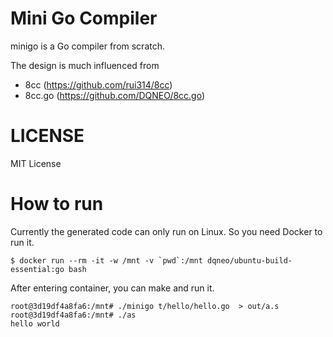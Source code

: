 # Mini Go Compiler

minigo is a Go compiler from scratch.

The design is much influenced from 

* 8cc (https://github.com/rui314/8cc)
* 8cc.go (https://github.com/DQNEO/8cc.go)

# LICENSE

MIT License

# How to run

Currently the generated code can only run on Linux.
So you need Docker to run it.

```
$ docker run --rm -it -w /mnt -v `pwd`:/mnt dqneo/ubuntu-build-essential:go bash
```

After entering container, you can make and run it.

```
root@3d19df4a8fa6:/mnt# ./minigo t/hello/hello.go  > out/a.s
root@3d19df4a8fa6:/mnt# ./as
hello world
```

